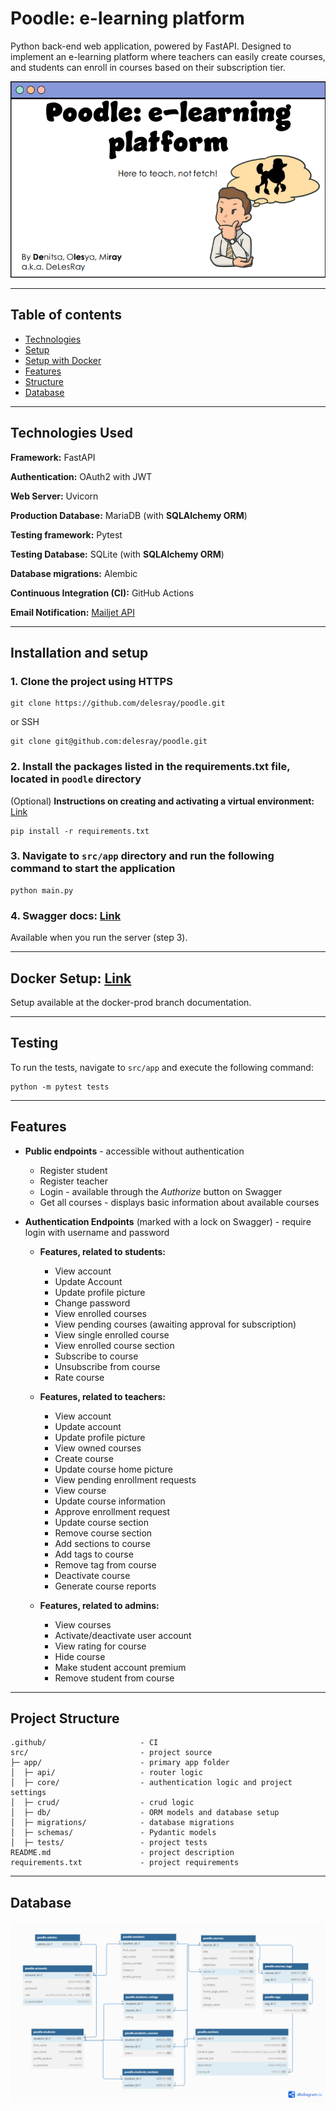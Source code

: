 # Poodle: e-learning platform

Python back-end web application, powered by FastAPI. Designed to implement an e-learning platform where teachers can
easily create courses, and students can enroll in courses based on their subscription tier.

![poodle_intro_img.png](poodle_intro_img.png)

---

## Table of contents

* [Technologies](#technologies-used)
* [Setup](#installation-and-setup)
* [Setup with Docker](#docker-setup-link)
* [Features](#features)
* [Structure](#project-structure)
* [Database](#database)

---

## Technologies Used

**Framework:** FastAPI

**Authentication:** OAuth2 with JWT

**Web Server:** Uvicorn

**Production Database:** MariaDB (with **SQLAlchemy ORM**)

**Testing framework:** Pytest

**Testing Database:** SQLite (with **SQLAlchemy ORM**)

**Database migrations:** Alembic

**Continuous Integration (CI):** GitHub Actions

**Email Notification:** [Mailjet API](https://dev.mailjet.com/)

---

## Installation and setup

### 1. Clone the project using HTTPS

```
git clone https://github.com/delesray/poodle.git
```

or SSH

```
git clone git@github.com:delesray/poodle.git
```

### 2. Install the packages listed in the **requirements.txt** file, located in `poodle` directory

(Optional) **Instructions on creating and activating a virtual environment:** [Link](https://packaging.python.org/en/latest/guides/installing-using-pip-and-virtual-environments/)

```
pip install -r requirements.txt
```

### 3. Navigate to `src/app` directory and run the following command to start the application

```
python main.py
```

### 4. Swagger docs: [Link](http://127.0.0.1:8000/docs)

Available when you run the server (step 3).

---

## Docker Setup: [Link](https://github.com/delesray/poodle/tree/docker-production?tab=readme-ov-file)

Setup available at the docker-prod branch documentation.

---

## Testing

To run the tests, navigate to `src/app` and execute the following command:

```
python -m pytest tests
```

---

## Features

- **Public endpoints** - accessible without authentication
    * Register student
    * Register teacher
    * Login - available through the *Authorize* button on Swagger
    * Get all courses - displays basic information about available courses


- **Authentication Endpoints** (marked with a lock on Swagger) - require login with username and password

    - **Features, related to students:**
        * View account
        * Update Account
        * Update profile picture
        * Change password
        * View enrolled courses
        * View pending courses (awaiting approval for subscription)
        * View single enrolled course
        * View enrolled course section
        * Subscribe to course
        * Unsubscribe from course
        * Rate course
  
    - **Features, related to teachers:**
        * View account
        * Update account
        * Update profile picture
        * View owned courses
        * Create course
        * Update course home picture
        * View pending enrollment requests
        * View course
        * Update course information
        * Approve enrollment request
        * Update course section
        * Remove course section
        * Add sections to course
        * Add tags to course
        * Remove tag from course
        * Deactivate course
        * Generate course reports

    - **Features, related to admins:**
        * View courses
        * Activate/deactivate user account
        * View rating for course
        * Hide course
        * Make student account premium
        * Remove student from course

---

## Project Structure

```
.github/                     - CI
src/                         - project source
├─ app/                      - primary app folder
│  ├─ api/                   - router logic
│  ├─ core/                  - authentication logic and project settings
│  ├─ crud/                  - crud logic
│  ├─ db/                    - ORM models and database setup
│  ├─ migrations/            - database migrations
│  ├─ schemas/               - Pydantic models
│  ├─ tests/                 - project tests
README.md                    - project description
requirements.txt             - project requirements
```

---

## Database

![Database Schema](db_schema.png)
